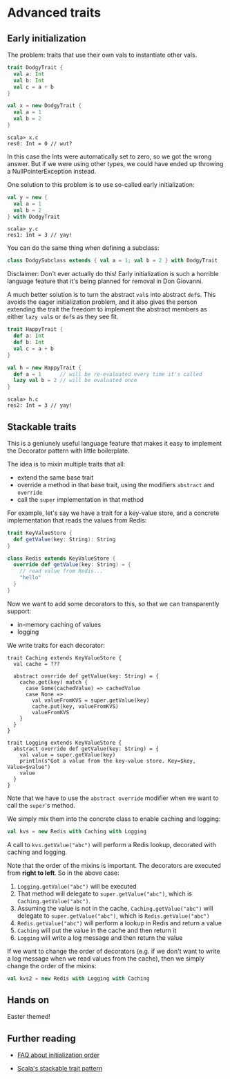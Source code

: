 # Advanced traits

## Early initialization

The problem: traits that use their own vals to instantiate other vals.

```scala
trait DodgyTrait {
  val a: Int
  val b: Int
  val c = a + b
}

val x = new DodgyTrait {
  val a = 1
  val b = 2
}
```

```
scala> x.c
res0: Int = 0 // wut?
```

In this case the Ints were automatically set to zero, so we got the wrong answer. But if we were using other types, we could have ended up throwing a NullPointerException instead.

One solution to this problem is to use so-called early initialization:

```scala
val y = new {
  val a = 1
  val b = 2
} with DodgyTrait
```

```
scala> y.c
res1: Int = 3 // yay!
```

You can do the same thing when defining a subclass:

```scala
class DodgySubclass extends { val a = 1; val b = 2 } with DodgyTrait
```

Disclaimer: Don't ever actually do this! Early initialization is such a horrible language feature that it's being planned for removal in Don Giovanni.

A much better solution is to turn the abstract `val`s into abstract `def`s. This avoids the eager initialization problem, and it also gives the person extending the trait the freedom to implement the abstract members as either `lazy val`s or `def`s as they see fit.

```scala
trait HappyTrait {
  def a: Int
  def b: Int
  val c = a + b
}

val h = new HappyTrait {
  def a = 1      // will be re-evaluated every time it's called
  lazy val b = 2 // will be evaluated once
}
```

```
scala> h.c
res2: Int = 3 // yay!
```

## Stackable traits

This is a geniunely useful language feature that makes it easy to implement the Decorator pattern with little boilerplate.

The idea is to mixin multiple traits that all:
* extend the same base trait
* override a method in that base trait, using the modifiers `abstract` and `override`
* call the `super` implementation in that method

For example, let's say we have a trait for a key-value store, and a concrete implementation that reads the values from Redis:

```scala
trait KeyValueStore {
  def getValue(key: String): String
}

class Redis extends KeyValueStore {
  override def getValue(key: String) = {
    // read value from Redis...
    "hello"
  }
}
```

Now we want to add some decorators to this, so that we can transparently support:
* in-memory caching of values
* logging

We write traits for each decorator:

```
trait Caching extends KeyValueStore {
  val cache = ???

  abstract override def getValue(key: String) = {
    cache.get(key) match {
      case Some(cachedValue) => cachedValue
      case None =>
        val valueFromKVS = super.getValue(key)
        cache.put(key, valueFromKVS)
        valueFromKVS
    }
  }
}

trait Logging extends KeyValueStore {
  abstract override def getValue(key: String) = {
    val value = super.getValue(key)
    println(s"Got a value from the key-value store. Key=$key, Value=$value")
    value
  }
}
```

Note that we have to use the `abstract override` modifier when we want to call the `super`'s method.

We simply mix them into the concrete class to enable caching and logging:

```scala
val kvs = new Redis with Caching with Logging
```

A call to `kvs.getValue("abc")` will perform a Redis lookup, decorated with caching and logging.

Note that the order of the mixins is important. The decorators are executed from **right to left**. So in the above case:

1. `Logging.getValue("abc")` will be executed
2. That method will delegate to `super.getValue("abc")`, which is `Caching.getValue("abc")`.
3. Assuming the value is not in the cache, `Caching.getValue("abc")` will delegate to `super.getValue("abc")`, which is `Redis.getValue("abc")`
4. `Redis.getValue("abc")` will perform a lookup in Redis and return a value
5. `Caching` will put the value in the cache and then return it
6. `Logging` will write a log message and then return the value

If we want to change the order of decorators (e.g. if we don't want to write a log message when we read values from the cache), then we simply change the order of the mixins:

```scala
val kvs2 = new Redis with Logging with Caching
```

## Hands on

Easter themed!

## Further reading

* [FAQ about initialization order](http://docs.scala-lang.org/tutorials/FAQ/initialization-order.html)

* [Scala's stackable trait pattern](http://www.artima.com/scalazine/articles/stackable_trait_pattern.html)
